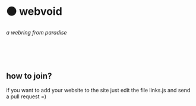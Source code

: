 # ⚫ webvoid
###### a webring from paradise


<br>
<br>

## how to join?

if you want to add your website to the site just edit the file links.js and send a pull request =)